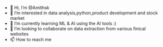 - 👋 Hi, I’m @Amithsk
- 👀 I’m interested in data analysis,python,product development and stock market
- 🌱 I’m currently learning ML & AI using the AI tools :)
- 💞️ I’m looking to collaborate on data extraction from various finical websites 
- 📫 How to reach me 

<!---
Amithsk/Amithsk is a ✨ special ✨ repository because its `README.md` (this file) appears on your GitHub profile.
You can click the Preview link to take a look at your changes.
--->
